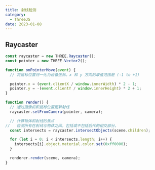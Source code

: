 ```yaml
---
title: 射线检测
category:
  - ThreeJS
date: 2023-01-08
---
```


## Raycaster

```js
const raycaster = new THREE.Raycaster();
const pointer = new THREE.Vector2();

function onPointerMove(event) {
  // 将鼠标位置归一化为设备坐标。x 和 y 方向的取值范围是 (-1 to +1)

  pointer.x = (event.clientX / window.innerWidth) * 2 - 1;
  pointer.y = -(event.clientY / window.innerHeight) * 2 + 1;
}

function render() {
  // 通过摄像机和鼠标位置更新射线
  raycaster.setFromCamera(pointer, camera);

  // 计算物体和射线的焦点
//   检测所有在射线与物体之间，包括或不包括后代的相交部分。
  const intersects = raycaster.intersectObjects(scene.children);

  for (let i = 0; i < intersects.length; i++) {
    intersects[i].object.material.color.set(0xff0000);
  }

  renderer.render(scene, camera);
}
```

<div ref="ray"></div>

<script setup>
import {ref,onMounted} from 'vue'
import * as THREE from 'three'
import { OrbitControls } from "three/examples/jsm/controls/OrbitControls";

const ray = ref()

const init = () => {
    const scene = new THREE.Scene();
    const camera = new THREE.PerspectiveCamera(75, 2, 0.1, 100);

    camera.position.set(0,0,20);
    scene.add(camera);

    const cubeGeometry = new THREE.BoxBufferGeometry(1,1,1);
    const material = new THREE.MeshBasicMaterial({
        // 网格
        wireframe: true
    })
    const redMaterial = new THREE.MeshBasicMaterial({
        color:'#ff0000'
    })

    let cubeArr = []
    for(let i = -5;i<5;i++) {
        for(let j =  -5;j <5;j++) {
            for(let z = -5;z<5;z++) {
                const cube = new THREE.Mesh(cubeGeometry,material);
                cube.position.set(i,j,z);
                scene.add(cube);
                cubeArr.push(cube)
            }
        }
    }

    const renderer = new THREE.WebGLRenderer();
    // value.offsetWidth
    console.log(ray.value.offsetWidth,'width')
    renderer.setSize(ray.value.offsetWidth,ray.value.offsetWidth/2)
    renderer.shadowMap.enabled = true;
    renderer.physicallyCorrectLights = true;

    ray.value.appendChild(renderer.domElement);

    const controls = new OrbitControls(camera,renderer.domElement);
    controls.enableDamping = true;

    const raycaster = new THREE.Raycaster();

    const mouse = new THREE.Vector2();

    const axesHelper = new THREE.AxesHelper(5);
    scene.add(axesHelper);

    if(!__VUEPRESS_SSR__) {

        window.addEventListener('mousemove',(event) => {
            console.log(event.clientX,event.clientY,'event')
            mouse.x = (event.clientX / window.innerWidth) *2 - 1;
mouse.y = -((event.clientY / window.innerHeight)* 2 - 1);
            raycaster.setFromCamera(mouse, camera);
            let result = raycaster.intersectObjects(cubeArr);
            //   console.log(result);
            //   result[0].object.material = redMaterial;
            result.forEach((item) => {
              item.object.material = redMaterial;
            });

        })
    }

    function render(){
        controls.update()
        renderer.render(scene,camera);
        requestAnimationFrame(render);
    }
    render();

}

onMounted(() => {
init();
})

</script>
